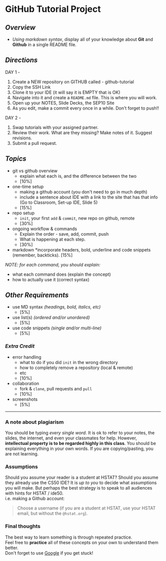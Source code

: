 # GitHub Tutorial Project

## _Overview_  

* _Using markdown syntax_, display all of your knowledge about **Git** and **Github** in a single README file.  

## _Directions_

DAY 1 - 
1. Create a NEW repository on GITHUB called - github-tutorial
2. Copy the SSH Link
3. Clone it to your IDE (it will say it is EMPTY that is OK)
4. Navigate into it and create a `README.md` file. This is where you will work.
5. Open up your NOTES, Slide Decks, the SEP10 Site
6. As you edit, make a commit every once in a while.  Don't forget to push!!

DAY 2 - 
1. Swap tutorials with your assigned partner.
2. Review their work. What are they missing? Make notes of it. Suggest revisions.
3. Submit a pull request.

## _Topics_

* git vs github overview
  * explain what each is, and the difference between the two
  * [10%]
* one-time setup
  * making a github account (you don't need to go in much depth)
  * include a sentence about IDE with a link to the site that has that info (Go to Classroom, Set-up IDE, Slide 5)
  * [15%]
* repo setup
  * `init`, your first `add` & `commit`, new repo on github, remote
  * [30%]
* ongoing workflow & commands
  * Explain the order - save, add, commit, push
  * What is happening at each step.
  * [30%]
* markdown
  *incorporate headers, bold, underline and code snippets (remember, backticks). [15%]

_NOTE: for each command, you should explain:_

* what each command does (explain the concept)
* how to actually use it (correct syntax)

## _Other Requirements_

* use MD syntax _(headings, bold, italics, etc)_
  * [5%]
* use list(s) _(ordered and/or unordered)_
  * [5%]
* use code snippets _(single and/or multi-line)_
  * [5%]

### _Extra Credit_

* error handling
  * what to do if you did `init` in the wrong directory  
  * how to completely remove a repository (local & remote)
  * etc
  * [10%]  
* collaboration  
  * fork & `clone`, pull requests and `pull`  
  * [10%]  
* screenshots
  * [5%]

---
### A note about plagiarism
You should be typing _every single word_.  It is ok to refer to your notes, the slides, the internet, and even your classmates for help.  However, **intellectual property is to be regarded highly in this class**.  You should be explaining everything in your own words.  If you are copying/pasting, you are not learning.

### Assumptions
Should you assume your reader is a student at HSTAT?  Should you assume they already use the CS50 IDE?  It is _up to you_ to decide what assumptions you will make.  But perhaps the best strategy is to speak to all audiences with hints for HSTAT / ide50.  
i.e. making a Github account:
> Choose a username (if you are a student at HSTAT, use your HSTAT email, but without the `@hstat.org`).

### Final thoughts
The best way to learn something is through repeated practice.  
Feel free to **practice** all of these concepts on your own to understand them better.  
Don't forget to use [Google](http://www.google.com) if you get stuck!